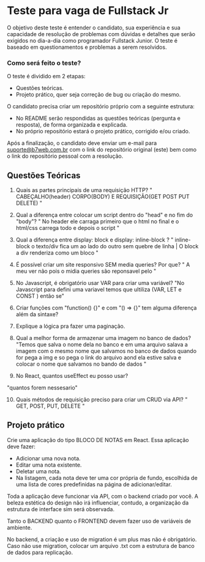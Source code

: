 # Teste para vaga de Fullstack Jr

O objetivo deste teste é entender o candidato, sua experiência e sua capacidade de resolução de problemas com dúvidas e detalhes que serão exigidos no dia-a-dia como programador Fullstack Junior.
O teste é baseado em questionamentos e problemas a serem resolvidos.

### Como será feito o teste?
O teste é dividido em 2 etapas:
- Questões teóricas.
- Projeto prático, quer seja correção de bug ou criação do mesmo.

O candidato precisa criar um repositório próprio com a seguinte estrutura:
- No README serão respondidas as questões teóricas (pergunta e resposta), de forma organizada e explicada.
- No próprio repositório estará o projeto prático, corrigido e/ou criado.

Após a finalização, o candidato deve enviar um e-mail para suporte@b7web.com.br com o link do repositório original (este) bem como o link do repositório pessoal com a resolução.

## Questões Teóricas

1. Quais as partes principais de uma requisição HTTP?
" CABEÇALHO(header)  CORPO(BODY) E REQUISIÇÃO(GET POST PUT DELETE) "

2. Qual a diferença entre colocar um script dentro do "head" e no fim do "body"?
" No header ele carraga primeiro que o html no final e o html/css carrega todo e depois o script "

3. Qual a diferença entre display: block e display: inline-block ?
" inline-block o texto/div fica um ao lado do outro sem quebre de linha | O block a div renderiza como um bloco "

4. É possível criar um site responsivo SEM media queries? Por que?
" A meu ver não pois o midia queries são reponsavel pelo "

5. No Javascript, é obrigatório usar VAR para criar uma variável?
"No Javascript para defini uma variavel temos que ultiliza (VAR, LET e  CONST ) então se"

6. Criar funções com "function() {}" e com "() => {}" tem alguma diferença além da sintaxe?

7. Explique a lógica pra fazer uma paginação.

8. Qual a melhor forma de armazenar uma imagem no banco de dados?
"Temos que salva o nome dela no banco e em uma arquivo salava a imagem com o mesmo nome que salvamos no banco de dados quando for pega a img e so pega o link do arquivo aond ela estive salva e colocar o nome que salvamos no bando de dados "

9. No React, quantos useEffect eu posso usar?

"quantos forem nessesario"

10. Quais métodos de requisição preciso para criar um CRUD via API?
" GET, POST, PUT, DELETE "


## Projeto prático

Crie uma aplicação do tipo BLOCO DE NOTAS em React. Essa aplicação deve fazer:
- Adicionar uma nova nota.
- Editar uma nota existente.
- Deletar uma nota.
- Na listagem, cada nota deve ter uma cor própria de fundo, escolhida de uma lista de cores predefinidas na página de adicionar/editar.

Toda a aplicação deve funcionar via API, com o backend criado por você.
A beleza estética do design não irá influenciar, contudo, a organização da estrutura de interface sim será observada.

Tanto o BACKEND quanto o FRONTEND devem fazer uso de variáveis de ambiente.

No backend, a criação e uso de migration é um plus mas não é obrigatório. Caso não use migration, colocar um arquivo .txt com a estrutura de banco de dados para replicação.
